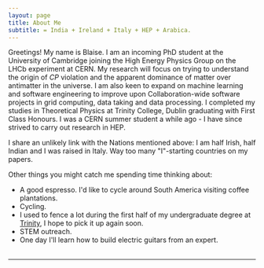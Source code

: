 ```yaml
---
layout: page
title: About Me
subtitle: = India + Ireland + Italy + HEP + Arabica. 
---
```

Greetings! My name is Blaise. I am an incoming PhD student at the University of Cambridge joining the High Energy Physics Group on the LHCb experiment at CERN. My research will focus on trying to understand the origin of *CP* violation and the apparent dominance of matter over antimatter in the universe. I am also keen to expand on machine learning and software engineering to improve upon Collaboration-wide software projects in grid computing, data taking and data processing. I completed my studies in Theoretical Physics at Trinity College, Dublin graduating with First Class Honours. I was a CERN summer student a while ago - I have since strived to carry out research in HEP.

I share an unlikely link with the Nations mentioned above: I am half Irish, half Indian and I was raised in Italy. Way too many "I"-starting countries on my papers. 

Other things you might catch me spending time thinking about:

- A good espresso. I'd like to cycle around South America visiting coffee plantations.
- Cycling. 
- I used to fence a lot during the first half of my undergraduate degree at [Trinity](https://dufencing.wordpress.com), I hope to pick it up again soon.
- STEM outreach.
- One day I'll learn how to build electric guitars from an expert.
<br><br>
<hr>
